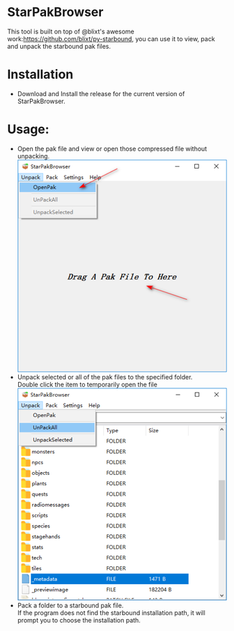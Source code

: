 # StarPakBrowser
This tool is built on top of @blixt's awesome work:https://github.com/blixt/py-starbound, you can use it to view, pack and unpack the starbound pak files.
# Installation
* Download and Install the release for the current version of StarPakBrowser.
# Usage:
* Open the pak file and view or open those compressed file without unpacking.
![](https://github.com/nng68/StarPakBrowser/blob/master/screenshots/openpak.png)
* Unpack selected or all of the pak files to the specified folder.  
Double click the item to temporarily open the file
![](https://github.com/nng68/StarPakBrowser/blob/master/screenshots/unpackandopenfile.png)
* Pack a folder to a starbound pak file.  
If the program does not find the starbound installation path, it will prompt you to choose the installation path.
